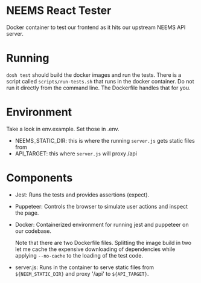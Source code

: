 # NEEMS React Tester

Docker container to test our frontend as it hits our upstream NEEMS
API server.

# Running

`dosh test` should build the docker images and run the tests.  There
is a script called `scripts/run-tests.sh` that runs in the docker
container.  Do not run it directly from the command line.  The
Dockerfile handles that for you.

# Environment

Take a look in env.example.  Set those in .env.

 * NEEMS_STATIC_DIR: this is where the running `server.js` gets static files from
 * API_TARGET: this where `server.js` will proxy /api 

# Components

 * Jest: Runs the tests and provides assertions (expect).

 * Puppeteer: Controls the browser to simulate user actions and inspect the page.

 * Docker: Containerized environment for running jest and puppeteer on our codebase.

   Note that there are two Dockerfile files.  Splitting the image
   build in two let me cache the expensive downloading of dependencies
   while applying `--no-cache` to the loading of the test code.

 * server.js: Runs in the container to serve static files from `${NEEM_STATIC_DIR}` and proxy '/api' to `${API_TARGET}`.
